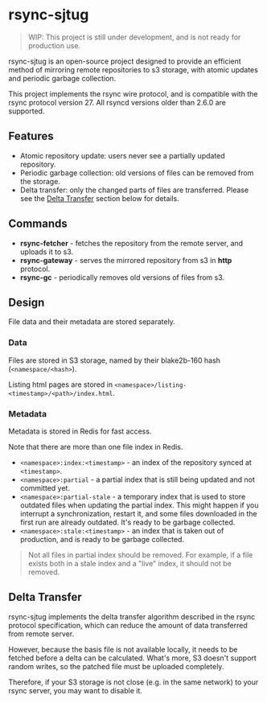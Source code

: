# rsync-sjtug

> WIP: This project is still under development, and is not ready for production use.

rsync-sjtug is an open-source project designed to provide an efficient method of mirroring remote repositories to s3
storage, with atomic updates and periodic garbage collection.

This project implements the rsync wire protocol, and is compatible with the rsync protocol version 27. All rsyncd
versions older than 2.6.0 are supported.

## Features

* Atomic repository update: users never see a partially updated repository.
* Periodic garbage collection: old versions of files can be removed from the storage.
* Delta transfer: only the changed parts of files are transferred. Please see the [Delta Transfer]() section below for
  details.

## Commands

* **rsync-fetcher** - fetches the repository from the remote server, and uploads it to s3.
* **rsync-gateway** - serves the mirrored repository from s3 in **http** protocol.
* **rsync-gc** - periodically removes old versions of files from s3.

## Design

File data and their metadata are stored separately.

### Data

Files are stored in S3 storage, named by their blake2b-160 hash (`<namespace/<hash>`).

Listing html pages are stored in `<namespace>/listing-<timestamp>/<path>/index.html`.

### Metadata

Metadata is stored in Redis for fast access.

Note that there are more than one file index in Redis.

- `<namespace>:index:<timestamp>` - an index of the repository synced at `<timestamp>`.
- `<namespace>:partial` - a partial index that is still being updated and not committed yet.
- `<namespace>:partial-stale` - a temporary index that is used to store outdated files when updating the partial index.
  This might happen if you interrupt a synchronization, restart it, and some files downloaded in the first run are
  already outdated. It's ready to be garbage collected.
- `<namespace>:stale:<timestamp>` - an index that is taken out of production, and is ready to be garbage collected.

> Not all files in partial index should be removed. For example, if a file exists both in a stale index and a "live"
> index, it should not be removed.

## Delta Transfer

rsync-sjtug implements the delta transfer algorithm described in the rsync protocol specification, which can reduce the
amount of data transferred from remote server.

However, because the basis file is not available locally, it needs to be fetched before a delta can be calculated.
What's more, S3 doesn't support random writes, so the patched file must be uploaded completely.

Therefore, if your S3 storage is not close (e.g. in the same network) to your rsync server, you may want to disable it.